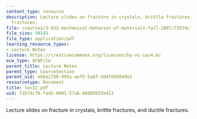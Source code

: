 ```yaml
---
content_type: resource
description: Lecture slides on fracture in crystals, brittle fractures, and ductile
  fractures.
file: /courses/3-032-mechanical-behavior-of-materials-fall-2007/72b74c78fad5000157a6b8d95b55e413_lec32.pdf
file_size: 39143
file_type: application/pdf
learning_resource_types:
- Lecture Notes
license: https://creativecommons.org/licenses/by-nc-sa/4.0/
ocw_type: OCWFile
parent_title: Lecture Notes
parent_type: CourseSection
parent_uid: e6ba1750-995a-aef5-5a8f-dddf695049e2
resourcetype: Document
title: lec32.pdf
uid: 72b74c78-fad5-0001-57a6-b8d95b55e413
---
```

Lecture slides on fracture in crystals, brittle fractures, and ductile fractures.